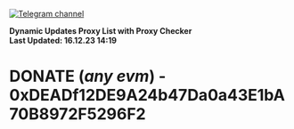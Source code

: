 [![Telegram channel](https://img.shields.io/endpoint?url=https://runkit.io/damiankrawczyk/telegram-badge/branches/master?url=https://t.me/n4z4v0d)](https://t.me/n4z4v0d) 

**Dynamic Updates Proxy List with Proxy Checker**  
**Last Updated: 16.12.23 14:19**

# DONATE (_any evm_) - 0xDEADf12DE9A24b47Da0a43E1bA70B8972F5296F2
